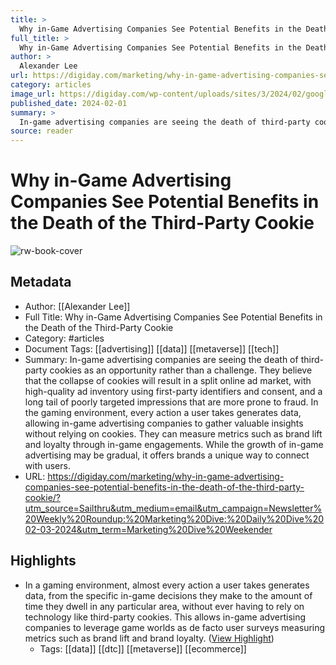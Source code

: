 ```yaml
---
title: >
  Why in-Game Advertising Companies See Potential Benefits in the Death of the Third-Party Cookie
full_title: >
  Why in-Game Advertising Companies See Potential Benefits in the Death of the Third-Party Cookie
author: >
  Alexander Lee
url: https://digiday.com/marketing/why-in-game-advertising-companies-see-potential-benefits-in-the-death-of-the-third-party-cookie/?utm_source=Sailthru&utm_medium=email&utm_campaign=Newsletter%20Weekly%20Roundup:%20Marketing%20Dive:%20Daily%20Dive%2002-03-2024&utm_term=Marketing%20Dive%20Weekender
category: articles
image_url: https://digiday.com/wp-content/uploads/sites/3/2024/02/google-cookie-digiday.jpg
published_date: 2024-02-01
summary: >
  In-game advertising companies are seeing the death of third-party cookies as an opportunity rather than a challenge. They believe that the collapse of cookies will result in a split online ad market, with high-quality ad inventory using first-party identifiers and consent, and a long tail of poorly targeted impressions that are more prone to fraud. In the gaming environment, every action a user takes generates data, allowing in-game advertising companies to gather valuable insights without relying on cookies. They can measure metrics such as brand lift and loyalty through in-game engagements. While the growth of in-game advertising may be gradual, it offers brands a unique way to connect with users.
source: reader
---
```

# Why in-Game Advertising Companies See Potential Benefits in the Death of the Third-Party Cookie

![rw-book-cover](https://digiday.com/wp-content/uploads/sites/3/2024/02/google-cookie-digiday.jpg)

## Metadata
- Author: [[Alexander Lee]]
- Full Title: Why in-Game Advertising Companies See Potential Benefits in the Death of the Third-Party Cookie
- Category: #articles
- Document Tags: [[advertising]] [[data]] [[metaverse]] [[tech]] 
- Summary: In-game advertising companies are seeing the death of third-party cookies as an opportunity rather than a challenge. They believe that the collapse of cookies will result in a split online ad market, with high-quality ad inventory using first-party identifiers and consent, and a long tail of poorly targeted impressions that are more prone to fraud. In the gaming environment, every action a user takes generates data, allowing in-game advertising companies to gather valuable insights without relying on cookies. They can measure metrics such as brand lift and loyalty through in-game engagements. While the growth of in-game advertising may be gradual, it offers brands a unique way to connect with users.
- URL: https://digiday.com/marketing/why-in-game-advertising-companies-see-potential-benefits-in-the-death-of-the-third-party-cookie/?utm_source=Sailthru&utm_medium=email&utm_campaign=Newsletter%20Weekly%20Roundup:%20Marketing%20Dive:%20Daily%20Dive%2002-03-2024&utm_term=Marketing%20Dive%20Weekender

## Highlights
- In a gaming environment, almost every action a user takes generates data, from the specific in-game decisions they make to the amount of time they dwell in any particular area, without ever having to rely on technology like third-party cookies. This allows in-game advertising companies to leverage game worlds as de facto user surveys measuring metrics such as brand lift and brand loyalty. ([View Highlight](https://read.readwise.io/read/01hnwzwzvz6vwb7tm3nksh14xy))
    - Tags: [[data]] [[dtc]] [[metaverse]] [[ecommerce]] 



